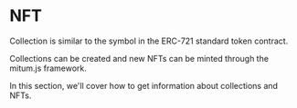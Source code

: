 # NFT

Collection is similar to the symbol in the ERC-721 standard token contract.

Collections can be created and new NFTs can be minted through the mitum.js framework.



In this section, we'll cover how to get information about collections and NFTs.

